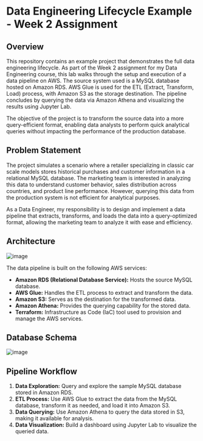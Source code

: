 # Data Engineering Lifecycle Example - Week 2 Assignment

## Overview

This repository contains an example project that demonstrates the full data engineering lifecycle. As part of the Week 2 assignment for my Data Engineering course, this lab walks through the setup and execution of a data pipeline on AWS. The source system used is a MySQL database hosted on Amazon RDS. AWS Glue is used for the ETL (Extract, Transform, Load) process, with Amazon S3 as the storage destination. The pipeline concludes by querying the data via Amazon Athena and visualizing the results using Jupyter Lab.

The objective of the project is to transform the source data into a more query-efficient format, enabling data analysts to perform quick analytical queries without impacting the performance of the production database.

## Problem Statement

The project simulates a scenario where a retailer specializing in classic car scale models stores historical purchases and customer information in a relational MySQL database. The marketing team is interested in analyzing this data to understand customer behavior, sales distribution across countries, and product line performance. However, querying this data from the production system is not efficient for analytical purposes. 

As a Data Engineer, my responsibility is to design and implement a data pipeline that extracts, transforms, and loads the data into a query-optimized format, allowing the marketing team to analyze it with ease and efficiency.

## Architecture

![image](https://github.com/user-attachments/assets/42b3fe24-bf24-495b-b089-b3646c1479bc)

The data pipeline is built on the following AWS services:
- **Amazon RDS (Relational Database Service):** Hosts the source MySQL database.
- **AWS Glue:** Handles the ETL process to extract and transform the data.
- **Amazon S3:** Serves as the destination for the transformed data.
- **Amazon Athena:** Provides the querying capability for the stored data.
- **Terraform:** Infrastructure as Code (IaC) tool used to provision and manage the AWS services.

## Database Schema

![image](https://github.com/user-attachments/assets/c84844f3-d5c4-49a9-8009-80f35fe7e97f)

## Pipeline Workflow

1. **Data Exploration:** Query and explore the sample MySQL database stored in Amazon RDS.
2. **ETL Process:** Use AWS Glue to extract the data from the MySQL database, transform it as needed, and load it into Amazon S3.
3. **Data Querying:** Use Amazon Athena to query the data stored in S3, making it available for analysis.
4. **Data Visualization:** Build a dashboard using Jupyter Lab to visualize the queried data.

